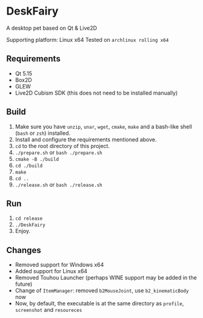# DeskFairy

A desktop pet based on Qt & Live2D

Supporting platform: Linux x64
Tested on `archlinux rolling x64`

## Requirements

+ Qt 5.15
+ Box2D
+ GLEW
+ Live2D Cubism SDK (this does not need to be installed manually)

## Build
1. Make sure you have `unzip`, `unar`, `wget`, `cmake`, `make` and a bash-like shell (`bash` or `zsh`) installed.
2. Install and configure the requirements mentioned above.
2. `cd` to the root directory of this project.
3. `./prepare.sh` or `bash ./prepare.sh`
4. `cmake -B ./build`
5. `cd ./build`
6. `make`
7. `cd ..`
8. `./release.sh` or `bash ./release.sh`

## Run
1. `cd release`
2. `./DeskFairy`
3. Enjoy.

## Changes
+ Removed support for Windows x64
+ Added support for Linux x64
+ Removed Touhou Launcher (perhaps WINE support may be added in the future)
+ Change of `ItemManager`: removed `b2MouseJoint`, use `b2_kinematicBody` now
+ Now, by default, the executable is at the same directory as `profile`, `screenshot` and `resoureces` 
